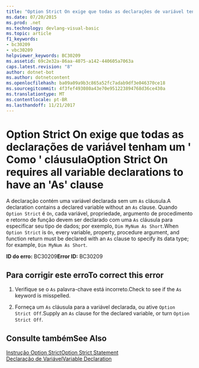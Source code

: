 ```yaml
---
title: "Option Strict On exige que todas as declarações de variável tenham um &#39; Como &#39; cláusula"
ms.date: 07/20/2015
ms.prod: .net
ms.technology: devlang-visual-basic
ms.topic: article
f1_keywords:
- bc30209
- vbc30209
helpviewer_keywords: BC30209
ms.assetid: 69c2e32a-86aa-4075-a142-440605a7063a
caps.latest.revision: "8"
author: dotnet-bot
ms.author: dotnetcontent
ms.openlocfilehash: ba09a09a9b3c865a52fc7adab9df3e046370ce18
ms.sourcegitcommit: 4f3fef493080a43e70e951223894768d36ce430a
ms.translationtype: MT
ms.contentlocale: pt-BR
ms.lasthandoff: 11/21/2017
---
```

# <a name="option-strict-on-requires-all-variable-declarations-to-have-an-39as39-clause"></a><span data-ttu-id="96731-102">Option Strict On exige que todas as declarações de variável tenham um &#39; Como &#39; cláusula</span><span class="sxs-lookup"><span data-stu-id="96731-102">Option Strict On requires all variable declarations to have an &#39;As&#39; clause</span></span>
<span data-ttu-id="96731-103">A declaração contém uma variável declarada sem um `As` cláusula.</span><span class="sxs-lookup"><span data-stu-id="96731-103">A declaration contains a declared variable without an `As` clause.</span></span> <span data-ttu-id="96731-104">Quando `Option Strict` é `On`, cada variável, propriedade, argumento de procedimento e retorno de função devem ser declarado com uma `As` cláusula para especificar seu tipo de dados; por exemplo, `Dim MyNum As Short`.</span><span class="sxs-lookup"><span data-stu-id="96731-104">When `Option Strict` is `On`, every variable, property, procedure argument, and function return must be declared with an `As` clause to specify its data type; for example, `Dim MyNum As Short`.</span></span>  
  
 <span data-ttu-id="96731-105">**ID do erro:** BC30209</span><span class="sxs-lookup"><span data-stu-id="96731-105">**Error ID:** BC30209</span></span>  
  
## <a name="to-correct-this-error"></a><span data-ttu-id="96731-106">Para corrigir este erro</span><span class="sxs-lookup"><span data-stu-id="96731-106">To correct this error</span></span>  
  
1.  <span data-ttu-id="96731-107">Verifique se o `As` palavra-chave está incorreto.</span><span class="sxs-lookup"><span data-stu-id="96731-107">Check to see if the `As` keyword is misspelled.</span></span>  
  
2.  <span data-ttu-id="96731-108">Forneça um `As` cláusula para a variável declarada, ou ative `Option Strict Off`.</span><span class="sxs-lookup"><span data-stu-id="96731-108">Supply an `As` clause for the declared variable, or turn `Option Strict Off`.</span></span>  
  
## <a name="see-also"></a><span data-ttu-id="96731-109">Consulte também</span><span class="sxs-lookup"><span data-stu-id="96731-109">See Also</span></span>  
 [<span data-ttu-id="96731-110">Instrução Option Strict</span><span class="sxs-lookup"><span data-stu-id="96731-110">Option Strict Statement</span></span>](../../visual-basic/language-reference/statements/option-strict-statement.md)  
 [<span data-ttu-id="96731-111">Declaração de Variável</span><span class="sxs-lookup"><span data-stu-id="96731-111">Variable Declaration</span></span>](../../visual-basic/programming-guide/language-features/variables/variable-declaration.md)
